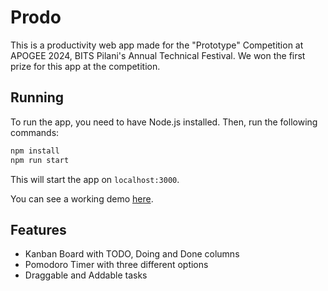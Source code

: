 # Prodo

This is a productivity web app made for the "Prototype" Competition at APOGEE 2024, BITS Pilani's Annual Technical Festival. We won the first prize for this app at the competition.

## Running

To run the app, you need to have Node.js installed. Then, run the following commands:

```bash
npm install
npm run start
```

This will start the app on `localhost:3000`.

You can see a working demo [here](https://vaniasetia.github.io/Prodo).

## Features
- Kanban Board with TODO, Doing and Done columns
- Pomodoro Timer with three different options
- Draggable and Addable tasks
